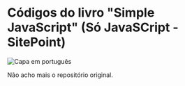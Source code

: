 # Códigos do livro "Simple JavaScript" (Só JavaSCript - SitePoint)

![Capa em português](https://raw.githubusercontent.com/flaviomicheletti/simply-js/master/livro-simple-js.jpg)

Não acho mais o repositório original.
